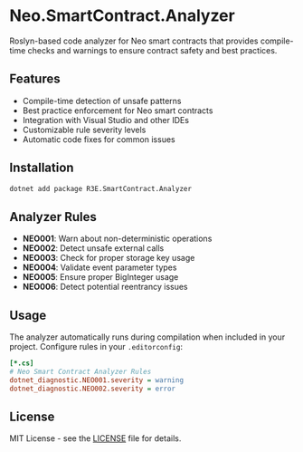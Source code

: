 # Neo.SmartContract.Analyzer

Roslyn-based code analyzer for Neo smart contracts that provides compile-time checks and warnings to ensure contract safety and best practices.

## Features

- Compile-time detection of unsafe patterns
- Best practice enforcement for Neo smart contracts
- Integration with Visual Studio and other IDEs
- Customizable rule severity levels
- Automatic code fixes for common issues

## Installation

```bash
dotnet add package R3E.SmartContract.Analyzer
```

## Analyzer Rules

- **NEO001**: Warn about non-deterministic operations
- **NEO002**: Detect unsafe external calls
- **NEO003**: Check for proper storage key usage
- **NEO004**: Validate event parameter types
- **NEO005**: Ensure proper BigInteger usage
- **NEO006**: Detect potential reentrancy issues

## Usage

The analyzer automatically runs during compilation when included in your project. Configure rules in your `.editorconfig`:

```ini
[*.cs]
# Neo Smart Contract Analyzer Rules
dotnet_diagnostic.NEO001.severity = warning
dotnet_diagnostic.NEO002.severity = error
```

## License

MIT License - see the [LICENSE](https://github.com/r3e-network/r3e-devpack-dotnet/blob/master/LICENSE) file for details.